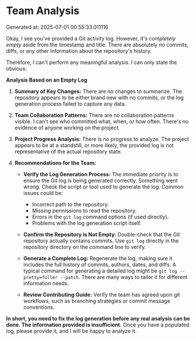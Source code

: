 # Team Analysis
Generated at: 2025-07-01 00:55:33.011116

Okay, I see you've provided a Git activity log.  However, it's *completely empty* aside from the timestamp and title. There are absolutely *no* commits, diffs, or any other information about the repository's history.

Therefore, I can't perform any meaningful analysis.  I can only state the obvious:

**Analysis Based on an Empty Log**

1.  **Summary of Key Changes:** There are no changes to summarize. The repository appears to be either brand new with no commits, or the log generation process failed to capture any data.

2.  **Team Collaboration Patterns:**  There are no collaboration patterns visible.  I can't see who committed what, when, or how often. There's no evidence of anyone working on the project.

3.  **Project Progress Analysis:**  There is no progress to analyze.  The project appears to be at a standstill, or more likely, the provided log is not representative of the actual repository state.

4.  **Recommendations for the Team:**

    *   **Verify the Log Generation Process:**  The immediate priority is to ensure the Git log is being generated correctly.  Something went wrong.  Check the script or tool used to generate the log. Common issues could be:
        *   Incorrect path to the repository.
        *   Missing permissions to read the repository.
        *   Errors in the `git log` command options (if used directly).
        *   Problems with the log generation script itself.

    *   **Confirm the Repository is Not Empty:** Double-check that the Git repository actually contains commits. Use `git log` directly in the repository directory on the command line to verify.

    *   **Generate a Complete Log:** Regenerate the log, making sure it includes the full history of commits, authors, dates, and diffs. A typical command for generating a detailed log might be `git log --pretty=fuller --patch`. There are many ways to tailor it for different information needs.
    *   **Review Contributing Guide:** Verify the team has agreed upon git workflows, such as branching strategies or commit message conventions.

**In short, you need to fix the log generation before any real analysis can be done.  The information provided is insufficient.** Once you have a populated log, please provide it, and I will be happy to analyze it.
